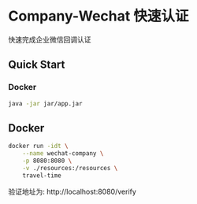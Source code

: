 # Company-Wechat 快速认证

快速完成企业微信回调认证
## Quick Start

### Docker
```bash
java -jar jar/app.jar
```

## Docker
```bash
docker run -idt \
    --name wechat-company \
    -p 8080:8080 \
    -v ./resources:/resources \
    travel-time
```

验证地址为: http://localhost:8080/verify